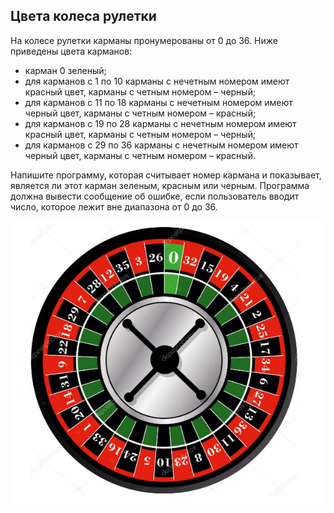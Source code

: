 ## Цвета колеса рулетки

На колесе рулетки карманы пронумерованы от 0 до 36. Ниже приведены цвета карманов:

- карман 0 зеленый;
- для карманов с 1 по 10 карманы с нечетным номером имеют красный цвет, карманы с четным номером – черный;
- для карманов с 11 по 18 карманы с нечетным номером имеют черный цвет, карманы с четным номером – красный;
- для карманов с 19 по 28 карманы с нечетным номером имеют красный цвет, карманы с четным номером – черный;
- для карманов с 29 по 36 карманы с нечетным номером имеют черный цвет, карманы с четным номером – красный.

Напишите программу, которая считывает номер кармана и показывает, является ли этот карман зеленым, красным или черным. Программа должна вывести сообщение об ошибке, если пользователь вводит число, которое лежит вне диапазона от 0 до 36.

![Цвета колеса рулетки](/img/problem4.3.9.png "Цвета колеса рулетки")